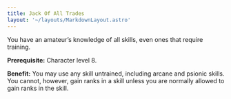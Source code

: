 ```yaml
---
title: Jack Of All Trades
layout: '~/layouts/MarkdownLayout.astro'
---
```

You have an amateur’s knowledge of all skills, even ones that require
training.

**Prerequisite:** Character level 8.

**Benefit:** You may use any skill untrained, including arcane and psionic
skills. You cannot, however, gain ranks in a skill unless you are normally
allowed to gain ranks in the skill.

